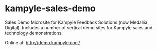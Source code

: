 # kampyle-sales-demo
Sales Demo Microsite for Kampyle Feedback Solutions (now Medallia Digital).  Includes a number of vertical demo sites for Kampyle sales and technology demonstrations.

Online at: http://demo.kampyle.com/

